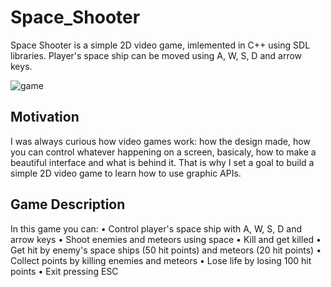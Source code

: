 # Space_Shooter

Space Shooter is a simple 2D video game, imlemented in C++ using SDL libraries. Player's space ship can be moved using A, W, S, D and arrow keys.

![game](https://user-images.githubusercontent.com/25576444/28653292-a26cfaae-7241-11e7-9f68-52d9cf0c665e.gif)

## Motivation

I was always curious how video games work: how the design made, how you can control whatever happening on a screen, basicaly, how to make a beautiful interface and what is behind it. That is why I set a goal to build a simple 2D video game to learn how to use graphic APIs.

## Game Description

In this game you can:
• Control player's space ship with A, W, S, D and arrow keys
• Shoot enemies and meteors using space
• Kill and get killed
• Get hit by enemy's space ships (50 hit points) and meteors (20 hit points)
• Collect points by killing enemies and meteors
• Lose life by losing 100 hit points
• Exit pressing ESC

